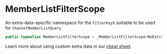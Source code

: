 # MemberListFilterScope

An extra-data-specific namespace for the `FilterKey`s suitable to be used for `ChannelMemberListQuery`.

``` swift
public typealias MemberListFilterScope = _MemberListFilterScope<NoExtraData>
```

> 

Learn more about using custom extra data in our [cheat sheet](https://github.com/GetStream/stream-chat-swift/wiki/Cheat-Sheet#working-with-extra-data).
